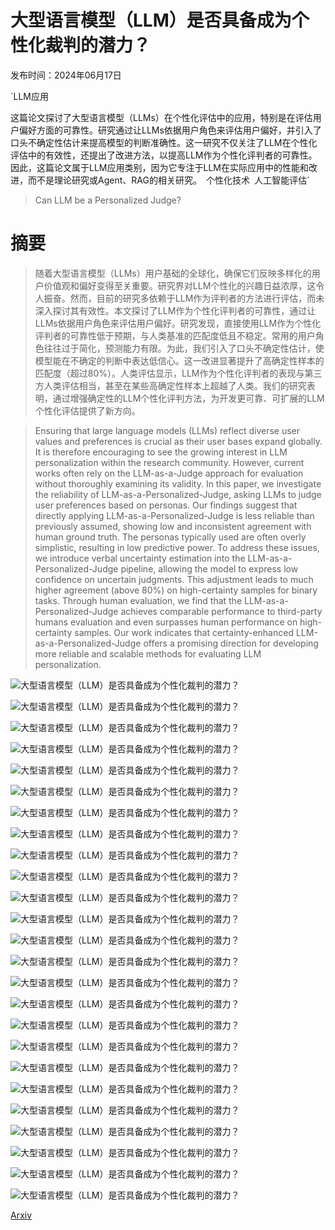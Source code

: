 # 大型语言模型（LLM）是否具备成为个性化裁判的潜力？

发布时间：2024年06月17日

`LLM应用

这篇论文探讨了大型语言模型（LLMs）在个性化评估中的应用，特别是在评估用户偏好方面的可靠性。研究通过让LLMs依据用户角色来评估用户偏好，并引入了口头不确定性估计来提高模型的判断准确性。这一研究不仅关注了LLM在个性化评估中的有效性，还提出了改进方法，以提高LLM作为个性化评判者的可靠性。因此，这篇论文属于LLM应用类别，因为它专注于LLM在实际应用中的性能和改进，而不是理论研究或Agent、RAG的相关研究。` `个性化技术` `人工智能评估`

> Can LLM be a Personalized Judge?

# 摘要

> 随着大型语言模型（LLMs）用户基础的全球化，确保它们反映多样化的用户价值观和偏好变得至关重要。研究界对LLM个性化的兴趣日益浓厚，这令人振奋。然而，目前的研究多依赖于LLM作为评判者的方法进行评估，而未深入探讨其有效性。本文探讨了LLM作为个性化评判者的可靠性，通过让LLMs依据用户角色来评估用户偏好。研究发现，直接使用LLM作为个性化评判者的可靠性低于预期，与人类基准的匹配度低且不稳定。常用的用户角色往往过于简化，预测能力有限。为此，我们引入了口头不确定性估计，使模型能在不确定的判断中表达低信心。这一改进显著提升了高确定性样本的匹配度（超过80%）。人类评估显示，LLM作为个性化评判者的表现与第三方人类评估相当，甚至在某些高确定性样本上超越了人类。我们的研究表明，通过增强确定性的LLM个性化评判方法，为开发更可靠、可扩展的LLM个性化评估提供了新方向。

> Ensuring that large language models (LLMs) reflect diverse user values and preferences is crucial as their user bases expand globally. It is therefore encouraging to see the growing interest in LLM personalization within the research community. However, current works often rely on the LLM-as-a-Judge approach for evaluation without thoroughly examining its validity. In this paper, we investigate the reliability of LLM-as-a-Personalized-Judge, asking LLMs to judge user preferences based on personas. Our findings suggest that directly applying LLM-as-a-Personalized-Judge is less reliable than previously assumed, showing low and inconsistent agreement with human ground truth. The personas typically used are often overly simplistic, resulting in low predictive power. To address these issues, we introduce verbal uncertainty estimation into the LLM-as-a-Personalized-Judge pipeline, allowing the model to express low confidence on uncertain judgments. This adjustment leads to much higher agreement (above 80%) on high-certainty samples for binary tasks. Through human evaluation, we find that the LLM-as-a-Personalized-Judge achieves comparable performance to third-party humans evaluation and even surpasses human performance on high-certainty samples. Our work indicates that certainty-enhanced LLM-as-a-Personalized-Judge offers a promising direction for developing more reliable and scalable methods for evaluating LLM personalization.

![大型语言模型（LLM）是否具备成为个性化裁判的潜力？](../../../paper_images/2406.11657/x1.png)

![大型语言模型（LLM）是否具备成为个性化裁判的潜力？](../../../paper_images/2406.11657/x2.png)

![大型语言模型（LLM）是否具备成为个性化裁判的潜力？](../../../paper_images/2406.11657/x3.png)

![大型语言模型（LLM）是否具备成为个性化裁判的潜力？](../../../paper_images/2406.11657/x4.png)

![大型语言模型（LLM）是否具备成为个性化裁判的潜力？](../../../paper_images/2406.11657/x5.png)

![大型语言模型（LLM）是否具备成为个性化裁判的潜力？](../../../paper_images/2406.11657/x6.png)

![大型语言模型（LLM）是否具备成为个性化裁判的潜力？](../../../paper_images/2406.11657/x7.png)

![大型语言模型（LLM）是否具备成为个性化裁判的潜力？](../../../paper_images/2406.11657/x8.png)

![大型语言模型（LLM）是否具备成为个性化裁判的潜力？](../../../paper_images/2406.11657/x9.png)

![大型语言模型（LLM）是否具备成为个性化裁判的潜力？](../../../paper_images/2406.11657/x10.png)

![大型语言模型（LLM）是否具备成为个性化裁判的潜力？](../../../paper_images/2406.11657/x11.png)

![大型语言模型（LLM）是否具备成为个性化裁判的潜力？](../../../paper_images/2406.11657/x12.png)

![大型语言模型（LLM）是否具备成为个性化裁判的潜力？](../../../paper_images/2406.11657/x13.png)

![大型语言模型（LLM）是否具备成为个性化裁判的潜力？](../../../paper_images/2406.11657/x7.png)

![大型语言模型（LLM）是否具备成为个性化裁判的潜力？](../../../paper_images/2406.11657/x14.png)

![大型语言模型（LLM）是否具备成为个性化裁判的潜力？](../../../paper_images/2406.11657/x15.png)

![大型语言模型（LLM）是否具备成为个性化裁判的潜力？](../../../paper_images/2406.11657/x6.png)

![大型语言模型（LLM）是否具备成为个性化裁判的潜力？](../../../paper_images/2406.11657/x16.png)

![大型语言模型（LLM）是否具备成为个性化裁判的潜力？](../../../paper_images/2406.11657/x17.png)

![大型语言模型（LLM）是否具备成为个性化裁判的潜力？](../../../paper_images/2406.11657/x10.png)

![大型语言模型（LLM）是否具备成为个性化裁判的潜力？](../../../paper_images/2406.11657/x18.png)

![大型语言模型（LLM）是否具备成为个性化裁判的潜力？](../../../paper_images/2406.11657/x19.png)

![大型语言模型（LLM）是否具备成为个性化裁判的潜力？](../../../paper_images/2406.11657/x9.png)

![大型语言模型（LLM）是否具备成为个性化裁判的潜力？](../../../paper_images/2406.11657/x20.png)

![大型语言模型（LLM）是否具备成为个性化裁判的潜力？](../../../paper_images/2406.11657/x21.png)

[Arxiv](https://arxiv.org/abs/2406.11657)